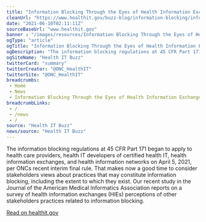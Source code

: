 ```yaml
--- 
title: "Information Blocking Through the Eyes of Health Information Exchanges"
cleanUrl: "https://www.healthit.gov/buzz-blog/information-blocking/information-blocking-through-the-eyes-of-health-information-exchanges"
date: "2021-06-10T02:11:11Z"
sourceBaseUrl: "www.healthit.gov"
banner : "/images/resources/Information Blocking Through the Eyes of Health Information Exchanges.jpg"
ogType: "article"
ogTitle: "Information Blocking Through the Eyes of Health Information Exchanges - Health IT Buzz"
ogDescription: "The information blocking regulations at 45 CFR Part 171 began to apply to health care providers, health IT developers of certified health IT, health information exchanges, and health information networks on April 5, 2021, per ONCs recent interim final rule. That makes now a good time to consider stakeholders views about practices that may constitute information blocking, including the extent to which they exist. Our recent study in the Journal of the American Medical Informatics Association reports on a survey of health information exchanges (HIEs) perceptions of other stakeholders practices related to information blocking."
ogSiteName: "Health IT Buzz"
twitterCard: "summary"
twitterCreator: "@ONC_HealthIT"
twitterSite: "@ONC_HealthIT"
breadcrumbs:
 - Home
 - News
 - Information Blocking Through the Eyes of Health Information Exchanges
breadcrumbLinks:
 - / 
 - /news
 - / 
source: "Health IT Buzz"
news/source: "Health IT Buzz"
---
```

The information blocking regulations at 45 CFR Part 171 began to apply to health care providers, health IT developers of certified health IT, health information exchanges, and health information networks on April 5, 2021, per ONCs recent interim final rule. That makes now a good time to consider stakeholders views about practices that may constitute information blocking, including the extent to which they exist. Our recent study in the Journal of the American Medical Informatics Association reports on a survey of health information exchanges (HIEs) perceptions of other stakeholders practices related to information blocking.  
  
[Read on healthit.gov](https://www.healthit.gov/buzz-blog/information-blocking/information-blocking-through-the-eyes-of-health-information-exchanges)
